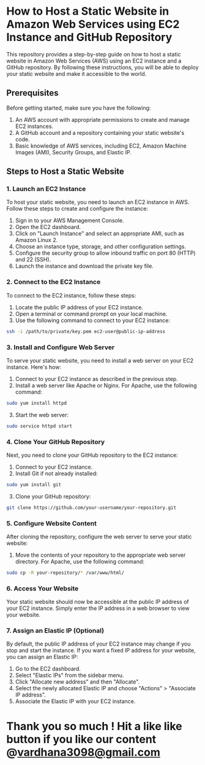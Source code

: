 # How to Host a Static Website in Amazon Web Services using EC2 Instance and GitHub Repository

This repository provides a step-by-step guide on how to host a static website in Amazon Web Services (AWS) using an EC2 instance and a GitHub repository. By following these instructions, you will be able to deploy your static website and make it accessible to the world.

## Prerequisites
Before getting started, make sure you have the following:

1. An AWS account with appropriate permissions to create and manage EC2 instances.
2. A GitHub account and a repository containing your static website's code.
3. Basic knowledge of AWS services, including EC2, Amazon Machine Images (AMI), Security Groups, and Elastic IP.

## Steps to Host a Static Website

### 1. Launch an EC2 Instance

To host your static website, you need to launch an EC2 instance in AWS. Follow these steps to create and configure the instance:

1. Sign in to your AWS Management Console.
2. Open the EC2 dashboard.
3. Click on "Launch Instance" and select an appropriate AMI, such as Amazon Linux 2.
4. Choose an instance type, storage, and other configuration settings.
5. Configure the security group to allow inbound traffic on port 80 (HTTP) and 22 (SSH).
6. Launch the instance and download the private key file.

### 2. Connect to the EC2 Instance

To connect to the EC2 instance, follow these steps:

1. Locate the public IP address of your EC2 instance.
2. Open a terminal or command prompt on your local machine.
3. Use the following command to connect to your EC2 instance:

```bash
ssh -i /path/to/private/key.pem ec2-user@public-ip-address
```

### 3. Install and Configure Web Server

To serve your static website, you need to install a web server on your EC2 instance. Here's how:

1. Connect to your EC2 instance as described in the previous step.
2. Install a web server like Apache or Nginx. For Apache, use the following command:

```bash
sudo yum install httpd
```

3. Start the web server:

```bash
sudo service httpd start
```

### 4. Clone Your GitHub Repository

Next, you need to clone your GitHub repository to the EC2 instance:

1. Connect to your EC2 instance.
2. Install Git if not already installed:

```bash
sudo yum install git
```

3. Clone your GitHub repository:

```bash
git clone https://github.com/your-username/your-repository.git
```

### 5. Configure Website Content

After cloning the repository, configure the web server to serve your static website:

1. Move the contents of your repository to the appropriate web server directory. For Apache, use the following command:

```bash
sudo cp -R your-repository/* /var/www/html/
```

### 6. Access Your Website

Your static website should now be accessible at the public IP address of your EC2 instance. Simply enter the IP address in a web browser to view your website.

### 7. Assign an Elastic IP (Optional)

By default, the public IP address of your EC2 instance may change if you stop and start the instance. If you want a fixed IP address for your website, you can assign an Elastic IP:

1. Go to the EC2 dashboard.
2. Select "Elastic IPs" from the sidebar menu.
3. Click "Allocate new address" and then "Allocate".
4. Select the newly allocated Elastic IP and choose "Actions" > "Associate IP address".
5. Associate the Elastic IP with your EC2 instance.


# Thank you so much ! Hit a like like button if you like our content @vardhana3098@gmail.com
